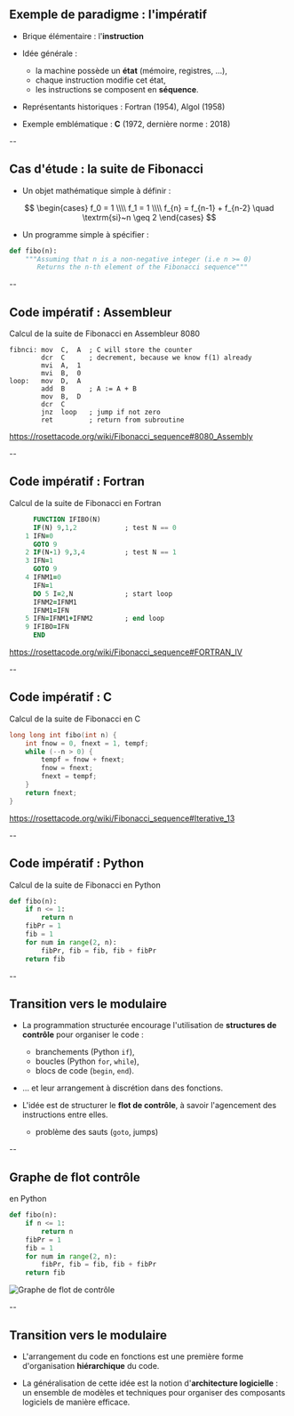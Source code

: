 ## Exemple de paradigme : l'impératif

* Brique élémentaire : l'**instruction**

* Idée générale :
  - la machine possède un **état** (mémoire, registres, &hellip;),
  - chaque instruction modifie cet état,
  - les instructions se composent en **séquence**.

* Représentants historiques : Fortran (1954), Algol (1958)

* Exemple emblématique : **C** (1972, dernière norme : 2018)

--

## Cas d'étude : la suite de Fibonacci

- Un objet mathématique simple à définir&nbsp;:

$$
\begin{cases}
f_0 = 1 \\\\
f_1 = 1 \\\\
f_{n} = f_{n-1} + f_{n-2} \quad \textrm{si}~n \geq 2
\end{cases}
$$

- Un programme simple à spécifier&nbsp;:

```python
def fibo(n):
	"""Assuming that n is a non-negative integer (i.e n >= 0)
	   Returns the n-th element of the Fibonacci sequence"""
```

--

## Code impératif : Assembleur

Calcul de la suite de Fibonacci en Assembleur 8080 <!-- .element: class="title" -->

```x86asm
fibnci: mov  C,  A  ; C will store the counter
        dcr  C      ; decrement, because we know f(1) already
        mvi  A,  1
        mvi  B,  0
loop:   mov  D,  A
        add  B      ; A := A + B
        mov  B,  D
        dcr  C
        jnz  loop   ; jump if not zero
        ret         ; return from subroutine
```

https://rosettacode.org/wiki/Fibonacci_sequence#8080_Assembly <!-- .element: class="small" -->

--

## Code impératif : Fortran

Calcul de la suite de Fibonacci en Fortran <!-- .element: class="title" -->

```fortran
      FUNCTION IFIBO(N)
      IF(N) 9,1,2            ; test N == 0
    1 IFN=0
      GOTO 9
    2 IF(N-1) 9,3,4          ; test N == 1
    3 IFN=1
      GOTO 9
    4 IFNM1=0
      IFN=1
      DO 5 I=2,N             ; start loop
      IFNM2=IFNM1
      IFNM1=IFN
    5 IFN=IFNM1+IFNM2        ; end loop
    9 IFIBO=IFN
      END
```

https://rosettacode.org/wiki/Fibonacci_sequence#FORTRAN_IV <!-- .element: class="small" -->

--

## Code impératif : C

Calcul de la suite de Fibonacci en C <!-- .element: class="title" -->

```c
long long int fibo(int n) {
	int fnow = 0, fnext = 1, tempf;
	while (--n > 0) {
		tempf = fnow + fnext;
		fnow = fnext;
		fnext = tempf;
	}
	return fnext;
}
```

https://rosettacode.org/wiki/Fibonacci_sequence#Iterative_13 <!-- .element: class="small" -->

--

## Code impératif : Python

<div>

Calcul de la suite de Fibonacci en Python <!-- .element: class="title" -->

```python
def fibo(n):
    if n <= 1:
        return n
    fibPr = 1
    fib = 1
    for num in range(2, n):
        fibPr, fib = fib, fib + fibPr
    return fib
```

</div>

--
## Transition vers le modulaire

- La programmation structurée encourage l'utilisation de **structures
  de contrôle** pour organiser le code :

  * branchements (<span class="label">Python</span> `if`),
  * boucles (<span class="label">Python</span> `for`, `while`),
  * blocs de code (`begin`, `end`).

- &hellip; et leur arrangement à discrétion dans des fonctions.

- L'idée est de structurer le **flot de contrôle**, à savoir
  l'agencement des instructions entre elles.

  * problème des sauts (`goto`, jumps)

--
## Graphe de flot contrôle

<div class='half'>

en Python  <!-- .element: class="title" -->
```python
def fibo(n):
    if n <= 1:
        return n
    fibPr = 1
    fib = 1
    for num in range(2, n):
        fibPr, fib = fib, fib + fibPr
    return fib
```
</div>
<div class='half'>

![Graphe de flot de contrôle](prog/images/intro/cfg.png)

</div>

--
## Transition vers le modulaire


- L'arrangement du code en fonctions est une première forme
  d'organisation **hiérarchique** du code.

- La généralisation de cette idée est la notion d'**architecture
  logicielle** : un ensemble de modèles et techniques pour organiser
  des composants logiciels de manière efficace.
